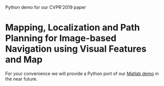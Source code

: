  Python demo for our CVPR'2019 paper
# Mapping, Localization and Path Planning for Image-based Navigation using Visual Features and Map

For your convenience we will provide a Python port of our [Matlab demo](https://github.com/janinethoma/image_navigation_matlab) in the near future. 
